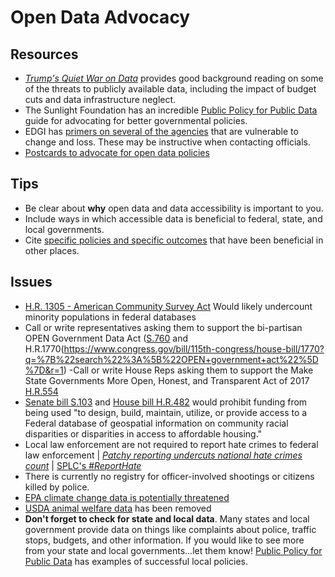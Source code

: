 # Open Data Advocacy

## Resources
- [*Trump's Quiet War on Data*](https://www.engadget.com/2017/03/20/trumps-quiet-war-on-data-begins) provides good background reading on some of the threats to publicly available data, including the impact of budget cuts and data infrastructure neglect.
- The Sunlight Foundation has an incredible [Public Policy for Public Data](http://whatworkscities.sunlightfoundation.com/) guide for advocating for better governmental policies.
- EDGI has [primers on several of the agencies](https://envirodatagov.org/agencyprimers/) that are vulnerable to change and loss. These may be instructive when contacting officials.
- [Postcards to advocate for open data policies](https://github.com/endangereddataweek/resources/tree/master/media/postcards)

## Tips
- Be clear about **why** open data and data accessibility is important to you.
- Include ways in which accessible data is beneficial to federal, state, and local governments.
- Cite [specific policies and specific outcomes](http://assets.sunlightfoundation.com.s3.amazonaws.com/documents/policy/impacts-of-open-data.pdf) that have been beneficial in other places.

## Issues
- [H.R. 1305 - American Community Survey Act](https://www.congress.gov/bill/115th-congress/house-bill/1305) Would likely undercount minority populations in federal databases
- Call or write representatives asking them to support the bi-partisan OPEN Government Data Act ([S.760](https://www.congress.gov/bill/115th-congress/senate-bill/760?q=%7B%22search%22%3A%5B%22OPEN+government+act%22%5D%7D&r=2) and H.R.1770(https://www.congress.gov/bill/115th-congress/house-bill/1770?q=%7B%22search%22%3A%5B%22OPEN+government+act%22%5D%7D&r=1)
-Call or write House Reps asking them to support the Make State Governments More Open, Honest, and Transparent Act of 2017 [H.R.554](https://www.congress.gov/bill/115th-congress/house-bill/554?q=%7B%22search%22%3A%5B%22OPEN+government+act%22%5D%7D&r=3)
- [Senate bill S.103](https://www.congress.gov/bill/115th-congress/senate-bill/103/text) and [House bill H.R.482](https://www.congress.gov/bill/115th-congress/house-bill/482/text) would prohibit funding from being used "to design, build, maintain, utilize, or provide access to a Federal database of geospatial information on community racial disparities or disparities in access to affordable housing."
- Local law enforcement are not required to report hate crimes to federal law enforcement | [*Patchy reporting undercuts national hate crimes count*](http://bigstory.ap.org/article/8247a1d2f76b4baea2a121186dedf768/ap-patchy-reporting-undercuts-national-hate-crimes-count) | [SPLC's *#ReportHate*](https://www.splcenter.org/reporthate)
- There is currently no registry for officer-involved shootings or citizens killed by police.
- [EPA climate change data is potentially threatened](http://www.reuters.com/article/us-usa-trump-epa-climatechange-idUSKBN15906G)
- [USDA animal welfare data](http://www.sciencemag.org/news/2017/02/trump-administration-blacks-out-animal-welfare-information) has been removed
- **Don't forget to check for state and local data**. Many states and local government provide data on things like complaints about police, traffic stops, budgets, and other information. If you would like to see more from your state and local governments...let them know! [Public Policy for Public Data](http://whatworkscities.sunlightfoundation.com/#section-h2-09) has examples of successful local policies.
